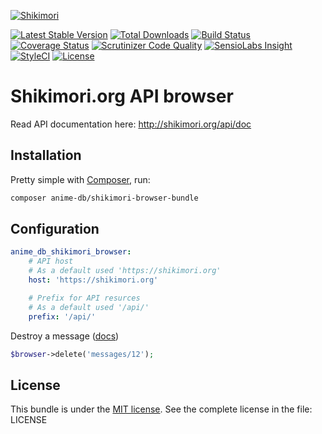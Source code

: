 [![Shikimori](http://anime-db.org/bundles/animedboffsite/images/shikimori.org.png)](https://shikimori.org)

[![Latest Stable Version](https://img.shields.io/packagist/v/anime-db/shikimori-browser-bundle.svg?maxAge=3600&label=stable)](https://packagist.org/packages/anime-db/shikimori-browser-bundle)
[![Total Downloads](https://img.shields.io/packagist/dt/anime-db/shikimori-browser-bundle.svg?maxAge=3600)](https://packagist.org/packages/anime-db/shikimori-browser-bundle)
[![Build Status](https://img.shields.io/travis/anime-db/shikimori-browser-bundle.svg?maxAge=3600)](https://travis-ci.org/anime-db/shikimori-browser-bundle)
[![Coverage Status](https://img.shields.io/coveralls/anime-db/shikimori-browser-bundle.svg?maxAge=3600)](https://coveralls.io/github/anime-db/shikimori-browser-bundle?branch=master)
[![Scrutinizer Code Quality](https://img.shields.io/scrutinizer/g/anime-db/shikimori-browser-bundle.svg?maxAge=3600)](https://scrutinizer-ci.com/g/anime-db/shikimori-browser-bundle/?branch=master)
[![SensioLabs Insight](https://img.shields.io/sensiolabs/i/fde73716-6558-46ff-b3a9-f2f989a59d0c.svg?maxAge=3600&label=SLInsight)](https://insight.sensiolabs.com/projects/fde73716-6558-46ff-b3a9-f2f989a59d0c)
[![StyleCI](https://styleci.io/repos/18437335/shield?branch=master)](https://styleci.io/repos/18437335)
[![License](https://img.shields.io/packagist/l/anime-db/shikimori-browser-bundle.svg?maxAge=3600)](https://github.com/anime-db/shikimori-browser-bundle)

Shikimori.org API browser
=========================

Read API documentation here: http://shikimori.org/api/doc

Installation
------------

Pretty simple with [Composer](http://packagist.org), run:

```sh
composer anime-db/shikimori-browser-bundle
```

Configuration
-------------

```yml
anime_db_shikimori_browser:
    # API host
    # As a default used 'https://shikimori.org'
    host: 'https://shikimori.org'

    # Prefix for API resurces
    # As a default used '/api/'
    prefix: '/api/'
```


Destroy a message ([docs](https://shikimori.org/api/doc/1.0/messages/destroy))

```php
$browser->delete('messages/12');
```

License
-------

This bundle is under the [MIT license](http://opensource.org/licenses/MIT). See the complete license in the file: LICENSE
